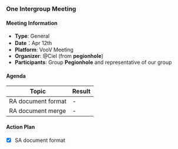 ### One Intergroup Meeting

#### Meeting Information
- **Type**: General
- **Date**：Apr 12th
- **Platform**: VooV Meeting
- **Organizer**: @Ciel (from **pegionhole**)
- **Participants**: Group **Pegionhole** and representative of our group

#### Agenda
|Topic|Result|
|-|-|
|RA document format|-|
|RA document merge|-|

#### Action Plan
- [x] SA document format
